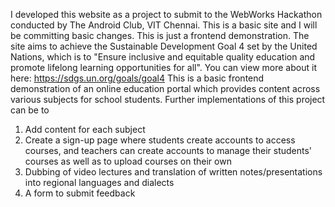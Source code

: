 I developed this website as a project to submit to the WebWorks Hackathon conducted by The Android Club, VIT Chennai. 
This is a basic site and I will be committing basic changes. This is just a frontend demonstration. 
The site aims to achieve the Sustainable Development Goal 4 set by the United Nations, which is to "Ensure inclusive and equitable quality education and promote lifelong learning opportunities for all". You can view more about it here: https://sdgs.un.org/goals/goal4
This is a basic frontend demonstration of an online education portal which provides content across various subjects for school students. 
Further implementations of this project can be to 
  1. Add content for each subject
  2. Create a sign-up page where students create accounts to access courses, and teachers can create accounts to manage their students' courses as well as to upload courses on their own
  3. Dubbing of video lectures and translation of written notes/presentations into regional languages and dialects
  4. A form to submit feedback
